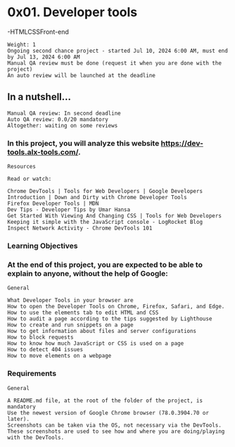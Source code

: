 #  0x01. Developer tools
  -HTMLCSSFront-end

    Weight: 1
    Ongoing second chance project - started Jul 10, 2024 6:00 AM, must end by Jul 13, 2024 6:00 AM
    Manual QA review must be done (request it when you are done with the project)
    An auto review will be launched at the deadline

##  In a nutshell…

    Manual QA review: In second deadline
    Auto QA review: 0.0/20 mandatory
    Altogether: waiting on some reviews

### In this project, you will analyze this website https://dev-tools.alx-tools.com/.
    Resources

    Read or watch:

    Chrome DevTools | Tools for Web Developers | Google Developers
    Introduction | Down and Dirty with Chrome Developer Tools
    Firefox Developer Tools | MDN
    Dev Tips - Developer Tips by Umar Hansa
    Get Started With Viewing And Changing CSS | Tools for Web Developers
    Keeping it simple with the JavaScript console - LogRocket Blog
    Inspect Network Activity - Chrome DevTools 101

### Learning Objectives

### At the end of this project, you are expected to be able to explain to anyone, without the help of Google:
    General

    What Developer Tools in your browser are
    How to open the Developer Tools on Chrome, Firefox, Safari, and Edge.
    How to use the elements tab to edit HTML and CSS
    How to audit a page according to the tips suggested by Lighthouse
    How to create and run snippets on a page
    How to get information about files and server configurations
    How to block requests
    How to know how much JavaScript or CSS is used on a page
    How to detect 404 issues
    How to move elements on a webpage

### Requirements
    General

    A README.md file, at the root of the folder of the project, is mandatory
    Use the newest version of Google Chrome browser (78.0.3904.70 or later).
    Screenshots can be taken via the OS, not necessary via the DevTools. These screenshots are used to see how and where you are doing/playing with the DevTools.

